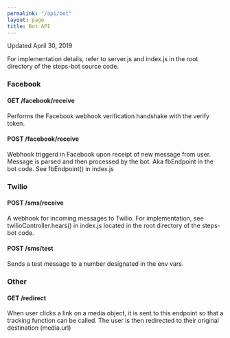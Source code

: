 ```yaml
---
permalink: "/api/bot"
layout: page
title: Bot API
---
```


<div class="row">
  <div class="col l12 controller">
    <p>Updated April 30, 2019</p>
    <p class="font-style: italic">For implementation details, refer to <span class="inline-code">server.js</span> and <span class="inline-code">index.js</span> in the root directory of the <span class="inline-code">steps-bot</span> source code.</p>
  </div>
  <div class="col l12 controller">
    <h3 class="highlight-title">Facebook</h3>
    <h4 class="title-break">GET /facebook/receive</h4>
    <p>Performs the Facebook webhook verification handshake with the verify token.</p>
    <span></span> <!-- here just to page the page more readable in IDE -->
    <h4 class="title-break">POST /facebook/receive</h4>
    <p>Webhook triggerd in Facebook upon receipt of new message from user. Message is parsed and then processed by the bot. Aka <span class="inline-code">fbEndpoint</span> in the bot code. See <span class="inline-code">fbEndpoint()</span> in <span class="inline-code">index.js</span> </p>
    <span></span> <!-- here just to page the page more readable in IDE -->
  </div>
  <div class="col l12 controller">
    <h3 class="highlight-title">Twilio</h3>
    <h4 class="title-break">POST /sms/receive</h4>
    <p>A webhook for incoming messages to Twilio. For implementation, see <span class="inline-code">twilioController.hears()</span> in <span class="inline-code">index.js</span> located in the root directory of the <span class="inline-code">steps-bot</span> code.</p>
    <h4 class="title-break">POST /sms/test</h4>
    <p>Sends a test message to a number designated in the <span class="inline-code">env</span> vars.</p>
    <span></span> <!-- here just to page the page more readable in IDE -->
  </div>
  
  <div class="col l12 controller">
    <h3 class="highlight-title">Other</h3>
    <h4 class="title-break">GET /redirect</h4>
    <p>When user clicks a link on a <span class="inline-code">media</span> object, it is sent to this endpoint so that a tracking function can be called. The user is then redirected to their original destination (<span class="inline-code">media.url</span>)</p>
  </div>
</div>